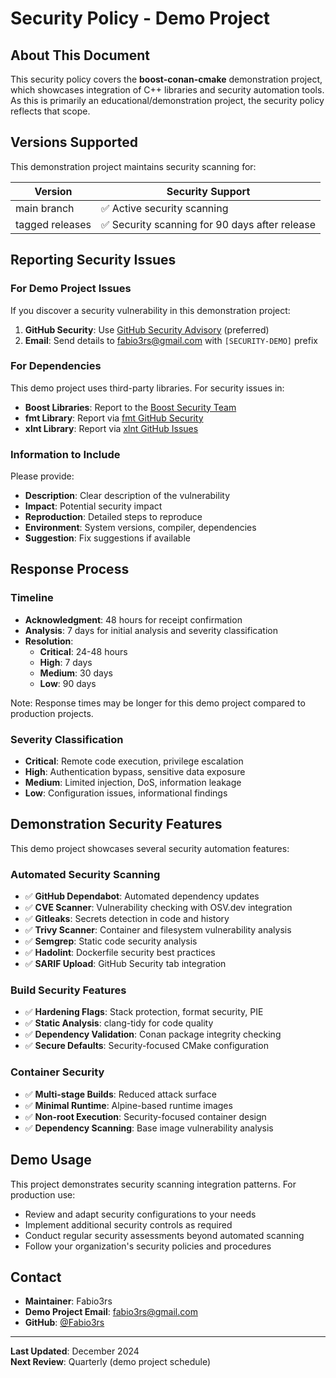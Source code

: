 # Security Policy - Demo Project

## About This Document

This security policy covers the **boost-conan-cmake** demonstration project, which showcases integration of C++ libraries and security automation tools. As this is primarily an educational/demonstration project, the security policy reflects that scope.

## Versions Supported

This demonstration project maintains security scanning for:

| Version | Security Support |
|---------|-----------------|
| main branch | ✅ Active security scanning |
| tagged releases | ✅ Security scanning for 90 days after release |

## Reporting Security Issues

### For Demo Project Issues

If you discover a security vulnerability in this demonstration project:

1. **GitHub Security**: Use [GitHub Security Advisory](https://github.com/Fabio3rs/boost-conan-cmake/security/advisories) (preferred)
2. **Email**: Send details to fabio3rs@gmail.com with `[SECURITY-DEMO]` prefix

### For Dependencies

This demo project uses third-party libraries. For security issues in:
- **Boost Libraries**: Report to the [Boost Security Team](https://www.boost.org/users/security/)
- **fmt Library**: Report via [fmt GitHub Security](https://github.com/fmtlib/fmt/security)
- **xlnt Library**: Report via [xlnt GitHub Issues](https://github.com/tfussell/xlnt/issues)

### Information to Include

Please provide:
- **Description**: Clear description of the vulnerability
- **Impact**: Potential security impact
- **Reproduction**: Detailed steps to reproduce
- **Environment**: System versions, compiler, dependencies
- **Suggestion**: Fix suggestions if available

## Response Process

### Timeline
- **Acknowledgment**: 48 hours for receipt confirmation
- **Analysis**: 7 days for initial analysis and severity classification  
- **Resolution**: 
  - **Critical**: 24-48 hours
  - **High**: 7 days
  - **Medium**: 30 days
  - **Low**: 90 days

Note: Response times may be longer for this demo project compared to production projects.

### Severity Classification
- **Critical**: Remote code execution, privilege escalation
- **High**: Authentication bypass, sensitive data exposure
- **Medium**: Limited injection, DoS, information leakage
- **Low**: Configuration issues, informational findings

## Demonstration Security Features

This demo project showcases several security automation features:

### Automated Security Scanning
- ✅ **GitHub Dependabot**: Automated dependency updates
- ✅ **CVE Scanner**: Vulnerability checking with OSV.dev integration
- ✅ **Gitleaks**: Secrets detection in code and history
- ✅ **Trivy Scanner**: Container and filesystem vulnerability analysis
- ✅ **Semgrep**: Static code security analysis
- ✅ **Hadolint**: Dockerfile security best practices
- ✅ **SARIF Upload**: GitHub Security tab integration

### Build Security Features
- ✅ **Hardening Flags**: Stack protection, format security, PIE
- ✅ **Static Analysis**: clang-tidy for code quality
- ✅ **Dependency Validation**: Conan package integrity checking
- ✅ **Secure Defaults**: Security-focused CMake configuration

### Container Security
- ✅ **Multi-stage Builds**: Reduced attack surface
- ✅ **Minimal Runtime**: Alpine-based runtime images
- ✅ **Non-root Execution**: Security-focused container design
- ✅ **Dependency Scanning**: Base image vulnerability analysis

## Demo Usage

This project demonstrates security scanning integration patterns. For production use:
- Review and adapt security configurations to your needs
- Implement additional security controls as required
- Conduct regular security assessments beyond automated scanning
- Follow your organization's security policies and procedures

## Contact

- **Maintainer**: Fabio3rs
- **Demo Project Email**: fabio3rs@gmail.com
- **GitHub**: [@Fabio3rs](https://github.com/Fabio3rs)

---

**Last Updated**: December 2024  
**Next Review**: Quarterly (demo project schedule)
